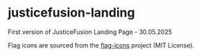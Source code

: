 # justicefusion-landing

First version of JusticeFusion Landing Page - 30.05.2025

Flag icons are sourced from the [flag-icons](https://github.com/lipis/flag-icons) project (MIT License).

